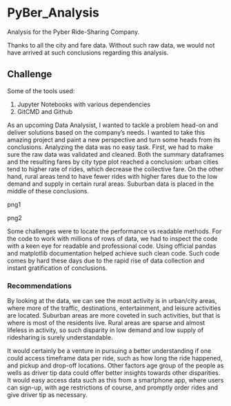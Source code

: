 # PyBer_Analysis
Analysis for the Pyber Ride-Sharing Company.

Thanks to all the city and fare data. Without such raw data, we would not have arrived at such conclusions regarding this analysis.

## Challenge

Some of the tools used: 
1. Jupyter Notebooks with various dependencies
2. GitCMD and Github

As an upcoming Data Analysist, I wanted to tackle a problem head-on and deliver solutions based on the company’s needs. I wanted to take this amazing project and paint a new perspective and turn some heads from its conclusions. Analyzing the data was no easy task. First, we had to make sure the raw data was validated and cleaned. Both the summary dataframes and the resulting fares by city type plot reached a conclusion: urban cities tend to higher rate of rides, which decrease the collective fare. On the other hand, rural areas tend to have fewer rides with higher fares due to the low demand and supply in certain rural areas. Suburban data is placed in the middle of these conclusions.

png1

png2


Some challenges were to locate the performance vs readable methods. For the code to work with millions of rows of data, we had to inspect the code with a keen eye for readable and professional code. Using official pandas and matplotlib documentation helped achieve such clean code. Such code comes by hard these days due to the rapid rise of data collection and instant gratification of conclusions.

### Recommendations

By looking at the data, we can see the most activity is in urban/city areas, where more of the traffic, destinations, entertainment, and leisure activities are located. Suburban areas are more coveted in such activities, but that is where is most of the residents live. Rural areas are sparse and almost lifeless in activity, so such disparity in low demand and low supply of ridesharing is surely understandable.

It would certainly be a venture in pursuing a better understanding if one could access timeframe data per ride, such as how long the ride happened, and pickup and drop-off locations. Other factors age group of the people as wells as driver tip data could offer better insights towards other disparities. It would easy access data such as this from a smartphone app, where users can sign-up, with age restrictions of course, and promptly order rides and give driver tip as necessary. 
















